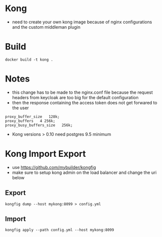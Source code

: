 # Kong
- need to create your own kong image because of nginx configurations and the custom middleman plugin 


# Build
```
docker build -t kong .
```

# Notes
- this change has to be made to the nginx.conf file because the request headers from keycloak are too big for the default configuration
- then the response containing the access token does not get forwared to the user
```
proxy_buffer_size   128k;
proxy_buffers   4 256k;
proxy_busy_buffers_size   256k;
```

- Kong versions > 0.10 need postgres 9.5 minimum

# Kong Import Export
- use https://github.com/mybuilder/kongfig
- make sure to setup kong admin on the load balancer and change the uri below

## Export
```
kongfig dump --host mykong:8099 > config.yml
```

## Import 
```
kongfig apply --path config.yml --host mykong:8099
````